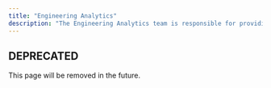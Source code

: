 ```yaml
---
title: "Engineering Analytics"
description: "The Engineering Analytics team is responsible for providing data-driven insights to the Engineering Division."
---
```


## DEPRECATED

This page will be removed in the future.

